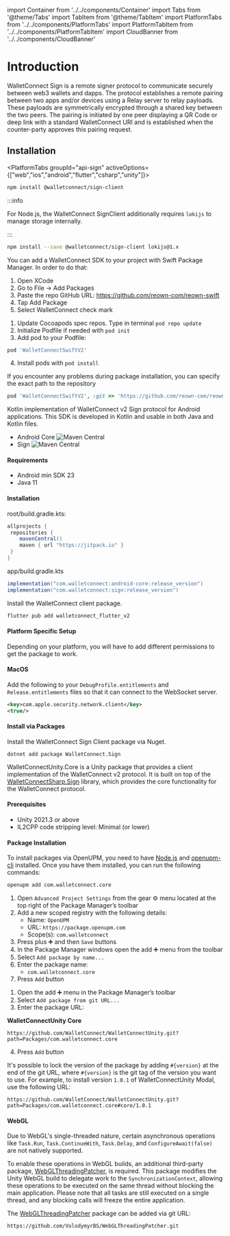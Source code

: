 import Container from '../../components/Container'
import Tabs from '@theme/Tabs'
import TabItem from '@theme/TabItem'
import PlatformTabs from '../../components/PlatformTabs'
import PlatformTabItem from '../../components/PlatformTabItem'
import CloudBanner from '../../components/CloudBanner'

# Introduction

WalletConnect Sign is a remote signer protocol to communicate securely between web3 wallets and dapps. The protocol establishes a remote pairing between two apps and/or devices using a Relay server to relay payloads. These payloads are symmetrically encrypted through a shared key between the two peers. The pairing is initiated by one peer displaying a QR Code or deep link with a standard WalletConnect URI and is established when the counter-party approves this pairing request.

<CloudBanner />

## Installation

<PlatformTabs
groupId="api-sign"
activeOptions={["web","ios","android","flutter","csharp","unity"]}>

<PlatformTabItem value="web">

```bash npm2yarn
npm install @walletconnect/sign-client
```

:::info

For Node.js, the WalletConnect SignClient additionally requires `lokijs` to manage storage internally.

:::

```bash npm2yarn
npm install --save @walletconnect/sign-client lokijs@1.x
```

</PlatformTabItem>

<PlatformTabItem value="ios">
  <Tabs
queryString="ios-method"
	values={[
		{ label: 'SwiftPackageManager', value: 'spm', },
		{ label: 'Cocoapods', value: 'cocoa', },
	]}
>
<TabItem value="spm">

You can add a WalletConnect SDK to your project with Swift Package Manager. In order to do that:

1. Open XCode
2. Go to File -> Add Packages
3. Paste the repo GitHub URL: https://github.com/reown-com/reown-swift
4. Tap Add Package
5. Select WalletConnect check mark

</TabItem>
<TabItem value="cocoa">

1. Update Cocoapods spec repos. Type in terminal `pod repo update`
2. Initialize Podfile if needed with `pod init`
3. Add pod to your Podfile:

```ruby
pod 'WalletConnectSwiftV2'
```

4. Install pods with `pod install`

If you encounter any problems during package installation, you can specify the exact path to the repository

```ruby
pod 'WalletConnectSwiftV2', :git => 'https://github.com/reown-com/reown-swift.git', :tag => '1.0.5'
```

</TabItem>
</Tabs>
</PlatformTabItem>

<PlatformTabItem value="android">
Kotlin implementation of WalletConnect v2 Sign protocol for Android applications. This SDK is developed in Kotlin and usable in both Java and Kotlin files.

- Android Core ![Maven Central](https://img.shields.io/maven-central/v/com.walletconnect/android-core)
- Sign ![Maven Central](https://img.shields.io/maven-central/v/com.walletconnect/sign)

#### Requirements

- Android min SDK 23
- Java 11

#### Installation

root/build.gradle.kts:

```gradle
allprojects {
 repositories {
    mavenCentral()
    maven { url "https://jitpack.io" }
 }
}
```

app/build.gradle.kts

```gradle
implementation("com.walletconnect:android-core:release_version")
implementation("com.walletconnect:sign:release_version")
```

</PlatformTabItem>

<PlatformTabItem value="flutter">
Install the WalletConnect client package.

```dart
flutter pub add walletconnect_flutter_v2
```

#### Platform Specific Setup

Depending on your platform, you will have to add different permissions to get the package to work.

#### MacOS

Add the following to your `DebugProfile.entitlements` and `Release.entitlements` files so that it can connect to the WebSocket server.

```xml
<key>com.apple.security.network.client</key>
<true/>
```

</PlatformTabItem>

<PlatformTabItem value="csharp">

#### Install via Packages

Install the WalletConnect Sign Client package via Nuget.

```shell
dotnet add package WalletConnect.Sign
```

</PlatformTabItem>

<PlatformTabItem value="unity">

WalletConnectUnity.Core is a Unity package that provides a client implementation of the WalletConnect v2 protocol. It is built on top of the [WalletConnectSharp.Sign](https://github.com/WalletConnect/WalletConnectSharp) library, which provides the core functionality for the WalletConnect protocol.

#### Prerequisites

- Unity 2021.3 or above
- IL2CPP code stripping level: Minimal (or lower)

#### Package Installation

<Tabs>

<TabItem value="openupm-cli" label="OpenUPM CLI">

To install packages via OpenUPM, you need to have [Node.js](https://nodejs.org/en/) and [openupm-cli](https://openupm.com/docs/getting-started.html#installing-openupm-cli) installed. Once you have them installed, you can run the following commands:

```bash
openupm add com.walletconnect.core
```

</TabItem>

<TabItem value="pm-openupm" label="Package Manager with OpenUPM">

1. Open `Advanced Project Settings` from the gear ⚙ menu located at the top right of the Package Manager’s toolbar
2. Add a new scoped registry with the following details:
   - Name: `OpenUPM`
   - URL: `https://package.openupm.com`
   - Scope(s): `com.walletconnect`
3. Press plus ➕ and then `Save` buttons
4. In the Package Manager windows open the add ➕ menu from the toolbar
5. Select `Add package by name...`
6. Enter the package name:
   - `com.walletconnect.core`
7. Press `Add` button

</TabItem>

<TabItem value="pm-git-utl" label="Package Manager with Git URL">

1. Open the add ➕ menu in the Package Manager’s toolbar
2. Select `Add package from git URL...`
3. Enter the package URL:

**WalletConnectUnity Core**

```
https://github.com/WalletConnect/WalletConnectUnity.git?path=Packages/com.walletconnect.core
```

4. Press `Add` button

It's possible to lock the version of the package by adding `#{version}` at the end of the git URL, where `#{version}` is the git tag of the version you want to use.
For example, to install version `1.0.1` of WalletConnectUnity Modal, use the following URL:

```
https://github.com/WalletConnect/WalletConnectUnity.git?path=Packages/com.walletconnect.core#core/1.0.1
```

</TabItem>
</Tabs>

#### WebGL

Due to WebGL's single-threaded nature, certain asynchronous operations like `Task.Run`, `Task.ContinueWith`, `Task.Delay`, and `ConfigureAwait(false)` are not natively supported.

To enable these operations in WebGL builds, an additional third-party package, [WebGLThreadingPatcher](https://github.com/VolodymyrBS/WebGLThreadingPatcher), is required. This package modifies the Unity WebGL build to delegate work to the `SynchronizationContext`, allowing these operations to be executed on the same thread without blocking the main application. Please note that all tasks are still executed on a single thread, and any blocking calls will freeze the entire application.

The [WebGLThreadingPatcher](https://github.com/VolodymyrBS/WebGLThreadingPatcher) package can be added via git URL:

```
https://github.com/VolodymyrBS/WebGLThreadingPatcher.git
```

</PlatformTabItem>

</PlatformTabs>
